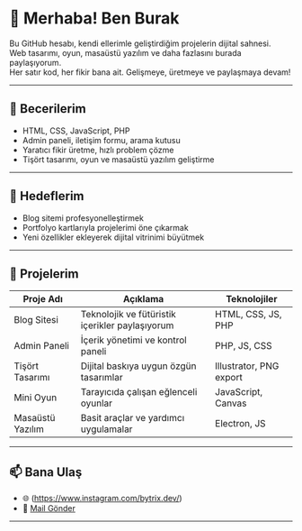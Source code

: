 # 👋 Merhaba! Ben Burak

Bu GitHub hesabı, kendi ellerimle geliştirdiğim projelerin dijital sahnesi.  
Web tasarımı, oyun, masaüstü yazılım ve daha fazlasını burada paylaşıyorum.  
Her satır kod, her fikir bana ait. Gelişmeye, üretmeye ve paylaşmaya devam!

---

## 🚀 Becerilerim

- HTML, CSS, JavaScript, PHP
- Admin paneli, iletişim formu, arama kutusu
- Yaratıcı fikir üretme, hızlı problem çözme
- Tişört tasarımı, oyun ve masaüstü yazılım geliştirme

---

## 🎯 Hedeflerim

- Blog sitemi profesyonelleştirmek  
- Portfolyo kartlarıyla projelerimi öne çıkarmak  
- Yeni özellikler ekleyerek dijital vitrinimi büyütmek

---

## 📂 Projelerim

| Proje Adı         | Açıklama                                      | Teknolojiler             |
|------------------|-----------------------------------------------|--------------------------|
| Blog Sitesi      | Teknolojik ve fütüristik içerikler paylaşıyorum | HTML, CSS, JS, PHP       |
| Admin Paneli     | İçerik yönetimi ve kontrol paneli               | PHP, JS, CSS             |
| Tişört Tasarımı  | Dijital baskıya uygun özgün tasarımlar         | Illustrator, PNG export  |
| Mini Oyun        | Tarayıcıda çalışan eğlenceli oyunlar            | JavaScript, Canvas       |
| Masaüstü Yazılım | Basit araçlar ve yardımcı uygulamalar           | Electron, JS             |

---

## 📫 Bana Ulaş

- 🌐  (https://www.instagram.com/bytrix.dev/)
- 📧 [Mail Gönder](burakaydin0440@gmail.com)


---
